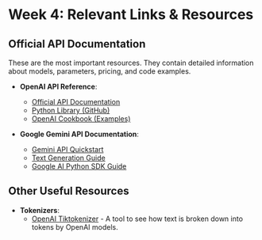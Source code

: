 # Week 4: Relevant Links & Resources

## Official API Documentation

These are the most important resources. They contain detailed information about models, parameters, pricing, and code examples.

* **OpenAI API Reference**:
    * [Official API Documentation](https://platform.openai.com/docs/api-reference) <!--cite: 3-->
    * [Python Library (GitHub)](https://github.com/openai/openai-python)
    * [OpenAI Cookbook (Examples)](https://github.com/openai/openai-cookbook)

* **Google Gemini API Documentation**:
    * [Gemini API Quickstart](https://ai.google.dev/gemini-api/docs/quickstart)
    * [Text Generation Guide](https://ai.google.dev/gemini-api/docs/text-generation) <!--cite: 3, 47-->
    * [Google AI Python SDK Guide](https://ai.google.dev/gemini-api/docs/get-started/python)

## Other Useful Resources

* **Tokenizers**:
    * [OpenAI Tiktokenizer](https://platform.openai.com/tokenizer) - A tool to see how text is broken down into tokens by OpenAI models.

